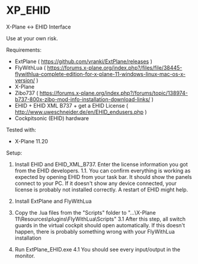 # XP_EHID
X-Plane &lt;-> EHID Interface

Use at your own risk. 

Requirements: 
- ExtPlane ( https://github.com/vranki/ExtPlane/releases )
- FlyWithLua ( https://forums.x-plane.org/index.php?/files/file/38445-flywithlua-complete-edition-for-x-plane-11-windows-linux-mac-os-x-version/ )
- X-Plane
- Zibo737 ( https://forums.x-plane.org/index.php?/forums/topic/138974-b737-800x-zibo-mod-info-installation-download-links/ )
- EHID + EHID XML B737 + get a EHID License ( http://www.uweschneider.de/en/EHID_endusers.php )
- Cockpitsonic (EHID) hardware

Tested with:
- X-Plane 11.20

Setup:
1. Install EHID and EHID_XML_B737. Enter the license information you got from the EHID developers.
1.1. You can confirm everything is working as expected by opening EHID from your task bar. It should show the panels connect to your PC.
If it doesn't show any device connected, your license is probably not installed correctly. A restart of EHID might help.	
		
2. Install ExtPlane and FlyWithLua

3. Copy the .lua files from the "Scripts" folder to "...\X-Plane 11\Resources\plugins\FlyWithLua\Scripts"
3.1 After this step, all switch guards in the virtual cockpit should open automatically. If this doesn't happen, there is probably something wrong with your FlyWithLua installation

4. Run ExtPlane_EHID.exe
4.1 You should see every input/output in the monitor.
	

